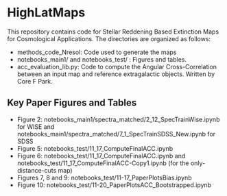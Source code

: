 # HighLatMaps

This repository contains code for Stellar Reddening Based Extinction Maps for Cosmological Applications. The directories are organized as follows:
*  methods_code_Nresol: Code used to generate the maps
*  notebooks_main1/ and notebooks_test/ : Figures and tables.
*  acc_evaluation_lib.py: Code to compute the Angular Cross-Correlation between an input map and reference extragalactic objects. Written by Core F Park.


## Key Paper Figures and Tables
*  Figure 2: notebooks_main1/spectra_matched/2_12_SpecTrainWise.ipynb for WISE and notebooks_main1/spectra_matched/7_1_SpecTrainSDSS_New.ipynb for SDSS
*  Figure 5: notebooks_test/11_17_ComputeFinalACC.ipynb
*  Figure 6: notebooks_test/11_17_ComputeFinalACC.ipynb and notebooks_test/11_17_ComputeFinalACC-Copy1.ipynb (for the only-distance-cuts map)
*  Figures 7, 8 and 9: notebooks_test/11-17_PaperPlotsBias.ipynb
*  Figure 10: notebooks_test/11-20_PaperPlotsACC_Bootstrapped.ipynb
